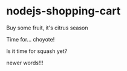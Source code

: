 # nodejs-shopping-cart

Buy some fruit, it's citrus season

Time for... choyote!

Is it time for squash yet?

newer words!!!